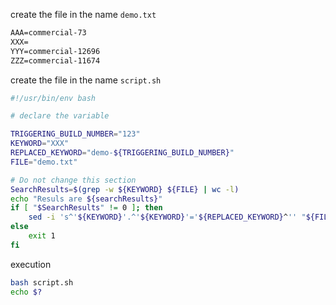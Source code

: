 

create the file in the name `demo.txt`

```txt
AAA=commercial-73
XXX=
YYY=commercial-12696
ZZZ=commercial-11674

```

create the file in the name `script.sh`

```bash
#!/usr/bin/env bash

# declare the variable

TRIGGERING_BUILD_NUMBER="123"
KEYWORD="XXX"
REPLACED_KEYWORD="demo-${TRIGGERING_BUILD_NUMBER}"
FILE="demo.txt"

# Do not change this section
SearchResults=$(grep -w ${KEYWORD} ${FILE} | wc -l)
echo "Resuls are ${searchResults}"
if [ "$SearchResults" != 0 ]; then
    sed -i 's^'${KEYWORD}'.^'${KEYWORD}'='${REPLACED_KEYWORD}^'' "${FILE}"
else
    exit 1
fi

```

execution

```bash
bash script.sh
echo $?
```
